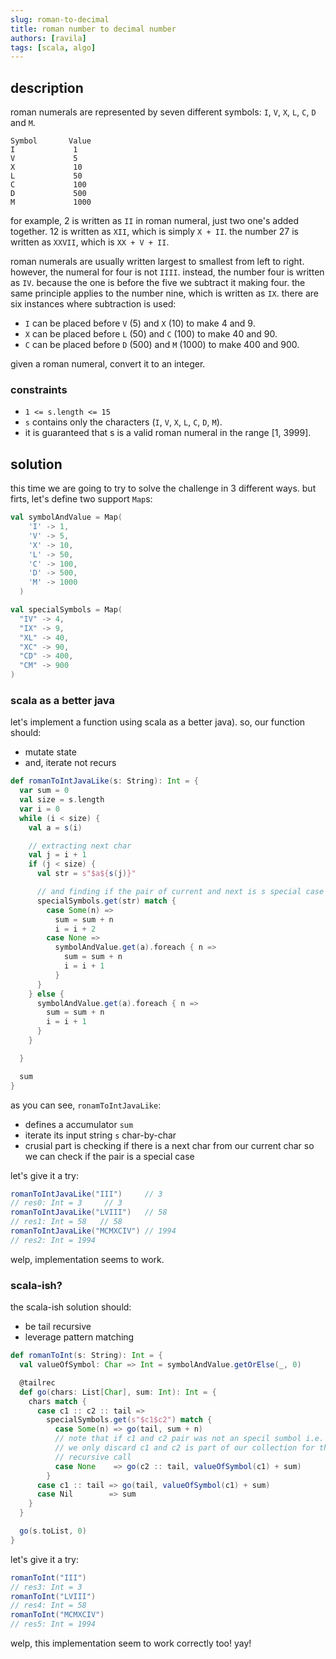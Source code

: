 ```yaml
---
slug: roman-to-decimal
title: roman number to decimal number
authors: [ravila]
tags: [scala, algo]
---
```


## description

roman numerals are represented by seven different symbols: `I`, `V`, `X`, `L`, `C`, `D` and `M`.

```
Symbol       Value
I             1
V             5
X             10
L             50
C             100
D             500
M             1000
```

for example, 2 is written as `II` in roman numeral, just two one's added together. 12 is written as `XII`, which is simply `X + II`. 
the number 27 is written as `XXVII`, which is `XX + V + II`.

roman numerals are usually written largest to smallest from left to right. however, the numeral for four is not `IIII`. 
instead, the number four is written as `IV`. because the one is before the five we subtract it making four. 
the same principle applies to the number nine, which is written as `IX`. 
there are six instances where subtraction is used:

- `I` can be placed before `V` (5) and `X` (10) to make 4 and 9. 
- `X` can be placed before `L` (50) and `C` (100) to make 40 and 90. 
- `C` can be placed before `D` (500) and `M` (1000) to make 400 and 900.

given a roman numeral, convert it to an integer.

<!--truncate-->

### constraints

- `1 <= s.length <= 15`
- `s` contains only the characters (`I`, `V`, `X`, `L`, `C`, `D`, `M`).
- it is guaranteed that s is a valid roman numeral in the range [1, 3999].

## solution


this time we are going to try to solve the challenge in 3 different ways.
but firts, let's define two support `Map`s:

```scala
val symbolAndValue = Map(
    'I' -> 1,
    'V' -> 5,
    'X' -> 10,
    'L' -> 50,
    'C' -> 100,
    'D' -> 500,
    'M' -> 1000
  )

val specialSymbols = Map(
  "IV" -> 4,
  "IX" -> 9,
  "XL" -> 40,
  "XC" -> 90,
  "CD" -> 400,
  "CM" -> 900
)
```

### scala as a better java

let's implement a function using scala as a better java).
so, our function should:

- mutate state
- and, iterate not recurs

```scala
def romanToIntJavaLike(s: String): Int = {
  var sum = 0
  val size = s.length
  var i = 0
  while (i < size) {
    val a = s(i)

    // extracting next char
    val j = i + 1
    if (j < size) {
      val str = s"$a${s(j)}"

      // and finding if the pair of current and next is s special case
      specialSymbols.get(str) match {
        case Some(n) =>
          sum = sum + n
          i = i + 2
        case None =>
          symbolAndValue.get(a).foreach { n =>
            sum = sum + n
            i = i + 1
          }
      }
    } else {
      symbolAndValue.get(a).foreach { n =>
        sum = sum + n
        i = i + 1
      }
    }

  }

  sum
}
```

as you can see, `ronamToIntJavaLike`:

- defines a accumulator `sum` 
- iterate its input string `s` char-by-char
- crusial part is checking if there is a next char from our current char so we can check if the pair is a special case

let's give it a try:

```scala
romanToIntJavaLike("III")     // 3
// res0: Int = 3     // 3
romanToIntJavaLike("LVIII")   // 58
// res1: Int = 58   // 58
romanToIntJavaLike("MCMXCIV") // 1994
// res2: Int = 1994
```

welp, implementation seems to work.

### scala-ish?

the scala-ish solution should:

- be tail recursive
- leverage pattern matching

```scala
def romanToInt(s: String): Int = {
  val valueOfSymbol: Char => Int = symbolAndValue.getOrElse(_, 0)

  @tailrec
  def go(chars: List[Char], sum: Int): Int = {
    chars match {
      case c1 :: c2 :: tail =>
        specialSymbols.get(s"$c1$c2") match {
          case Some(n) => go(tail, sum + n)
          // note that if c1 and c2 pair was not an specil sumbol i.e. IV
          // we only discard c1 and c2 is part of our collection for the next
          // recursive call
          case None    => go(c2 :: tail, valueOfSymbol(c1) + sum)
        }
      case c1 :: tail => go(tail, valueOfSymbol(c1) + sum)
      case Nil        => sum
    }
  }

  go(s.toList, 0)
}
```

let's give it a try:

```scala
romanToInt("III")
// res3: Int = 3
romanToInt("LVIII")
// res4: Int = 58
romanToInt("MCMXCIV")
// res5: Int = 1994
```

welp, this implementation seem to work correctly too! yay!

